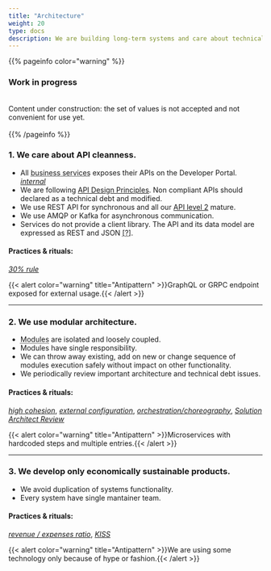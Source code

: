 ```yaml
---
title: "Architecture"
weight: 20
type: docs
description: We are building long-term systems and care about technical debt.
---
```


{{% pageinfo color="warning" %}}
<h3>Work in progress</h3><br />
Content under construction: the set of values is not accepted and not convenient for use yet. <br /><br />
{{% /pageinfo %}}

### 1. We care about API cleanness.

* All <abbr data-toggle="tooltip" title="Service is an application, but not all applications are services. For example, a frontend is not a service.">business services</abbr> exposes their APIs on the Developer Portal. *[<i class="fa fa-lock"></i> internal ](https://developers.apigee.lmru.tech/)*
* We are following [API Design Principles](../../api/). Non compliant APIs should declared as a technical debt and modified.
* We use REST API for synchronous and all our [API level 2](https://dsugrobov.github.io/technology/api/sync/) mature.
* We use AMQP or Kafka for asynchronous communication.
* Services do not provide a client library. The API and its data model are expressed as REST and JSON <abbr  data-toggle="tooltip" title="Shared internal dependencies lead to a large-scale complexity over time.">[?]</abbr>.

#### Practices & rituals: 
*[30% rule](../glossary/#30-rule)*

{{< alert color="warning" title="Antipattern" >}}GraphQL or GRPC endpoint exposed for external usage.{{< /alert >}}

<hr>

### 2. We use modular architecture.

* <abbr data-toggle="tooltip" title="When we are talking about “Modular” or “Microservices” architecture it means set of architecture patterns.">Modules</abbr> are isolated and loosely coupled.
* Modules have single responsibility. 
* We can throw away existing, add on new or change sequence of modules execution safely without impact on other functionality.
* We periodically review important architecture and technical debt issues. 

#### Practices & rituals: 
*[high cohesion](../glossary/#high-cohesion)*, *[external configuration](../glossary/#external-configuration)*, *[orchestration/choreography](../glossary/#orchestration-choreography)*, *[Solution Architect Review](../glossary/#solution-architect-review)*

{{< alert color="warning" title="Antipattern" >}}Microservices with hardcoded steps and multiple entries.{{< /alert >}}

<hr>

### 3. We develop only economically sustainable products.

* We avoid duplication of systems functionality.
* Every system have single mantainer team.

#### Practices & rituals: 
*[revenue / expenses ratio](../glossary/#revenue--expenses-ratio)*, *[KISS](../glossary/#kiss)*

{{< alert color="warning" title="Antipattern" >}}We are using some technology only because of hype or fashion.{{< /alert >}}
